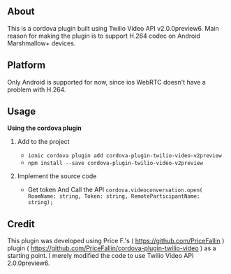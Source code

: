 ## About
  This is a cordova plugin built using Twilio Video API v2.0.0preview6. Main reason for making the plugin is to support H.264 codec on Android Marshmallow+ devices.


## Platform
  Only Android is supported for now, since ios WebRTC doesn't have a problem with H.264.


## Usage
**Using the cordova plugin**

1. Add to the project
    - `ionic cordova plugin add cordova-plugin-twilio-video-v2preview`
    - `npm install --save cordova-plugin-twilio-video-v2preview`
  
2. Implement the source code
    - Get token And Call the API
    `cordova.videoconversation.open( RoomName: string, Token: string, RemoteParticipantName: string);`


## Credit
  This plugin was developed using Price F.'s  ( https://github.com/PriceFallin ) plugin ( https://github.com/PriceFallin/cordova-plugin-twilio-video ) as a starting point. I merely modified the code to use Twilio Video API 2.0.0preview6.
